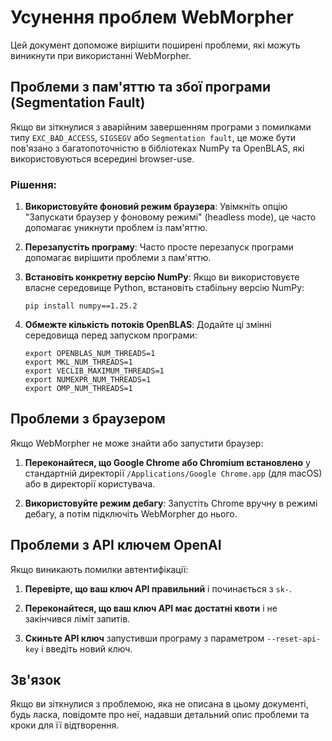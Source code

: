 # Усунення проблем WebMorpher

Цей документ допоможе вирішити поширені проблеми, які можуть виникнути при використанні WebMorpher.

## Проблеми з пам'яттю та збої програми (Segmentation Fault)

Якщо ви зіткнулися з аварійним завершенням програми з помилками типу `EXC_BAD_ACCESS`, `SIGSEGV` або `Segmentation fault`, це може бути пов'язано з багатопоточністю в бібліотеках NumPy та OpenBLAS, які використовуються всередині browser-use.

### Рішення:

1. **Використовуйте фоновий режим браузера**: Увімкніть опцію "Запускати браузер у фоновому режимі" (headless mode), це часто допомагає уникнути проблем із пам'яттю.

2. **Перезапустіть програму**: Часто просте перезапуск програми допомагає вирішити проблеми з пам'яттю.

3. **Встановіть конкретну версію NumPy**: Якщо ви використовуєте власне середовище Python, встановіть стабільну версію NumPy:
   ```
   pip install numpy==1.25.2
   ```

4. **Обмежте кількість потоків OpenBLAS**: Додайте ці змінні середовища перед запуском програми:
   ```
   export OPENBLAS_NUM_THREADS=1
   export MKL_NUM_THREADS=1
   export VECLIB_MAXIMUM_THREADS=1
   export NUMEXPR_NUM_THREADS=1
   export OMP_NUM_THREADS=1
   ```

## Проблеми з браузером

Якщо WebMorpher не може знайти або запустити браузер:

1. **Переконайтеся, що Google Chrome або Chromium встановлено** у стандартній директорії `/Applications/Google Chrome.app` (для macOS) або в директорії користувача.

2. **Використовуйте режим дебагу**: Запустіть Chrome вручну в режимі дебагу, а потім підключіть WebMorpher до нього.

## Проблеми з API ключем OpenAI

Якщо виникають помилки автентифікації:

1. **Перевірте, що ваш ключ API правильний** і починається з `sk-`.

2. **Переконайтеся, що ваш ключ API має достатні квоти** і не закінчився ліміт запитів.

3. **Скиньте API ключ** запустивши програму з параметром `--reset-api-key` і введіть новий ключ.

## Зв'язок

Якщо ви зіткнулися з проблемою, яка не описана в цьому документі, будь ласка, повідомте про неї, надавши детальний опис проблеми та кроки для її відтворення. 